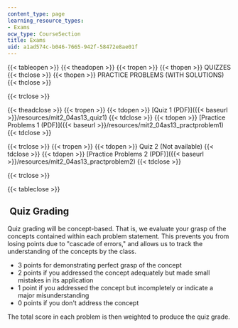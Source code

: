 ```yaml
---
content_type: page
learning_resource_types:
- Exams
ocw_type: CourseSection
title: Exams
uid: a1ad574c-b046-7665-942f-58472e8ae01f
---
```


{{< tableopen >}}
{{< theadopen >}}
{{< tropen >}}
{{< thopen >}}
QUIZZES
{{< thclose >}}
{{< thopen >}}
PRACTICE PROBLEMS (WITH SOLUTIONS)
{{< thclose >}}

{{< trclose >}}

{{< theadclose >}}
{{< tropen >}}
{{< tdopen >}}
[Quiz 1 (PDF)]({{< baseurl >}}/resources/mit2_04as13_quiz1)
{{< tdclose >}}
{{< tdopen >}}
[Practice Problems 1 (PDF)]({{< baseurl >}}/resources/mit2_04as13_practproblem1)
{{< tdclose >}}

{{< trclose >}}
{{< tropen >}}
{{< tdopen >}}
Quiz 2 (Not available)
{{< tdclose >}}
{{< tdopen >}}
[Practice Problems 2 (PDF)]({{< baseurl >}}/resources/mit2_04as13_practproblem2)
{{< tdclose >}}

{{< trclose >}}

{{< tableclose >}}

 Quiz Grading
-------------

Quiz grading will be concept-based. That is, we evaluate your grasp of the concepts contained within each problem statement. This prevents you from losing points due to "cascade of errors," and allows us to track the understanding of the concepts by the class.

*   3 points for demonstrating perfect grasp of the concept
*   2 points if you addressed the concept adequately but made small mistakes in its application
*   1 point if you addressed the concept but incompletely or indicate a major misunderstanding
*   0 points if you don't address the concept

The total score in each problem is then weighted to produce the quiz grade.